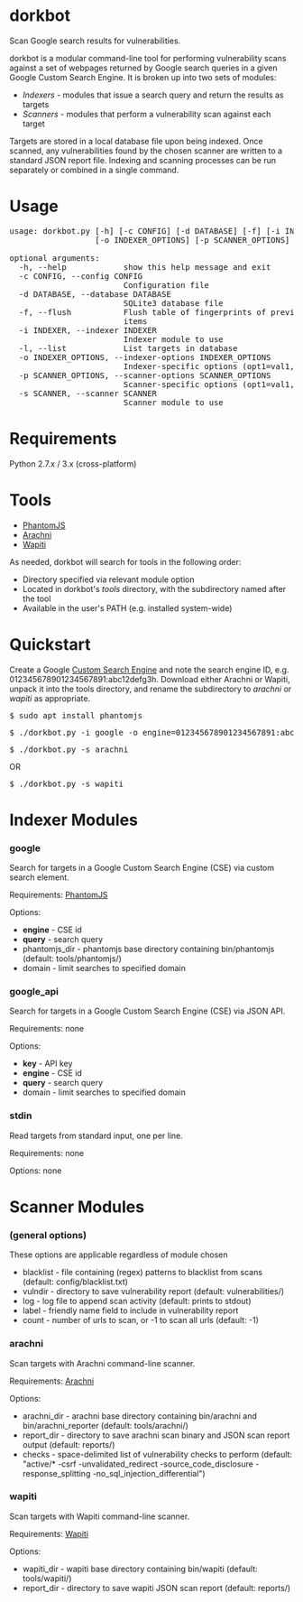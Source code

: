 dorkbot
=======

Scan Google search results for vulnerabilities.

dorkbot is a modular command-line tool for performing vulnerability scans against a set of webpages returned by Google search queries in a given Google Custom Search Engine. It is broken up into two sets of modules:

* *Indexers* - modules that issue a search query and return the results as targets
* *Scanners* - modules that perform a vulnerability scan against each target

Targets are stored in a local database file upon being indexed. Once scanned, any vulnerabilities found by the chosen scanner are written to a standard JSON report file. Indexing and scanning processes can be run separately or combined in a single command.

Usage
=====
<pre>
usage: dorkbot.py [-h] [-c CONFIG] [-d DATABASE] [-f] [-i INDEXER] [-l]
                  [-o INDEXER_OPTIONS] [-p SCANNER_OPTIONS] [-s SCANNER]

optional arguments:
  -h, --help            show this help message and exit
  -c CONFIG, --config CONFIG
                        Configuration file
  -d DATABASE, --database DATABASE
                        SQLite3 database file
  -f, --flush           Flush table of fingerprints of previously-scanned
                        items
  -i INDEXER, --indexer INDEXER
                        Indexer module to use
  -l, --list            List targets in database
  -o INDEXER_OPTIONS, --indexer-options INDEXER_OPTIONS
                        Indexer-specific options (opt1=val1,opt2=val2,..)
  -p SCANNER_OPTIONS, --scanner-options SCANNER_OPTIONS
                        Scanner-specific options (opt1=val1,opt2=val2,..)
  -s SCANNER, --scanner SCANNER
                        Scanner module to use
</pre>

Requirements
============
Python 2.7.x / 3.x (cross-platform)

Tools
=====
* [PhantomJS](http://phantomjs.org/)
* [Arachni](http://www.arachni-scanner.com/)
* [Wapiti](http://wapiti.sourceforge.net/)

As needed, dorkbot will search for tools in the following order:
* Directory specified via relevant module option
* Located in dorkbot's *tools* directory, with the subdirectory named after the tool
* Available in the user's PATH (e.g. installed system-wide)

Quickstart
==========
Create a Google [Custom Search Engine](https://www.google.com/cse/) and note the search engine ID, e.g. 012345678901234567891:abc12defg3h.
Download either Arachni or Wapiti, unpack it into the tools directory, and rename the subdirectory to *arachni* or *wapiti* as appropriate.
<pre>$ sudo apt install phantomjs</pre>
<pre>$ ./dorkbot.py -i google -o engine=012345678901234567891:abc12defg3h,query="filetype:php inurl:id"</pre>
<pre>$ ./dorkbot.py -s arachni</pre> OR <pre>$ ./dorkbot.py -s wapiti</pre>

Indexer Modules
===============
### google ###
Search for targets in a Google Custom Search Engine (CSE) via custom search element.

Requirements: [PhantomJS](http://phantomjs.org/)

Options:
* **engine** - CSE id
* **query** - search query
* phantomjs_dir - phantomjs base directory containing bin/phantomjs (default: tools/phantomjs/)
* domain - limit searches to specified domain

### google_api ###
Search for targets in a Google Custom Search Engine (CSE) via JSON API.

Requirements: none

Options:
* **key** - API key
* **engine** - CSE id
* **query** - search query
* domain - limit searches to specified domain

### stdin ###
Read targets from standard input, one per line.

Requirements: none

Options: none

Scanner Modules
===============
### (general options) ###
These options are applicable regardless of module chosen

* blacklist - file containing (regex) patterns to blacklist from scans (default: config/blacklist.txt)
* vulndir - directory to save vulnerability report (default: vulnerabilities/)
* log - log file to append scan activity (default: prints to stdout)
* label - friendly name field to include in vulnerability report
* count - number of urls to scan, or -1 to scan all urls (default: -1)

### arachni ###
Scan targets with Arachni command-line scanner.

Requirements: [Arachni](http://www.arachni-scanner.com/)

Options:
* arachni_dir - arachni base directory containing bin/arachni and bin/arachni_reporter (default: tools/arachni/)
* report_dir - directory to save arachni scan binary and JSON scan report output (default: reports/)
* checks - space-delimited list of vulnerability checks to perform (default: "active/\* -csrf -unvalidated_redirect -source_code_disclosure -response_splitting -no_sql_injection_differential")

### wapiti ###
Scan targets with Wapiti command-line scanner.

Requirements: [Wapiti](http://wapiti.sourceforge.net/)

Options:
* wapiti_dir - wapiti base directory containing bin/wapiti (default: tools/wapiti/)
* report_dir - directory to save wapiti JSON scan report (default: reports/)

